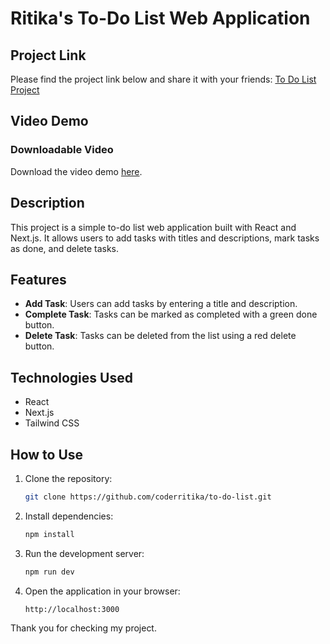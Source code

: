 # Ritika's To-Do List Web Application

## Project Link

Please find the project link below and share it with your friends:
[To Do List Project](https://coderritika.github.io/to-do-list/)

## Video Demo

### Downloadable Video

Download the video demo [here](./Screen%20Recording%202024-06-30%20141651.mp4).

## Description
This project is a simple to-do list web application built with React and Next.js. It allows users to add tasks with titles and descriptions, mark tasks as done, and delete tasks.

## Features
- **Add Task**: Users can add tasks by entering a title and description.
- **Complete Task**: Tasks can be marked as completed with a green done button.
- **Delete Task**: Tasks can be deleted from the list using a red delete button.

## Technologies Used
- React
- Next.js
- Tailwind CSS

## How to Use
1. Clone the repository:
   ```sh
   git clone https://github.com/coderritika/to-do-list.git

2. Install dependencies:
   ```sh
   npm install

3. Run the development server:
   ```sh
   npm run dev

4. Open the application in your browser:
   ```sh
   http://localhost:3000

Thank you for checking my project.   
